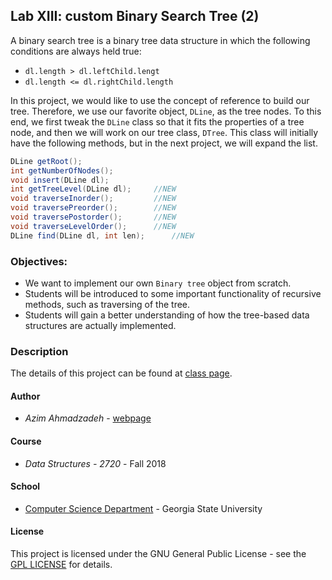 
  
## Lab XIII: custom Binary Search Tree (2)

A binary search tree is a binary tree data structure in which the following conditions are always held true:

* `dl.length > dl.leftChild.lengt`
* `dl.length <= dl.rightChild.length`

In this project, we would like to use the concept of reference to build our tree. Therefore, we use our favorite
object, `DLine`, as the tree nodes. To this end, we first tweak the `DLine` class so that it fits the properties of
a tree node, and then we will work on our tree class, `DTree`. This class will initially have the following methods,
but in the next project, we will expand the list.
  
```java
DLine getRoot();
int getNumberOfNodes();
void insert(DLine dl);
int getTreeLevel(DLine dl);		//NEW
void traverseInorder();			//NEW
void traversePreorder();		//NEW
void traversePostorder();		//NEW
void traverseLevelOrder();		//NEW
DLine find(DLine dl, int len);		//NEW
```


### Objectives:
* We want to implement our own `Binary tree` object from scratch.
* Students will be introduced to some important functionality of recursive methods, such as traversing of the tree.
* Students will gain a better understanding of how the tree-based data structures are actually implemented.


### Description
The details of this project can be found at [class page](https://sites.google.com/view/azimahmadzadeh/teaching/data-structures-2720).

#### Author
* *Azim Ahmadzadeh* - [webpage](https://grid.cs.gsu.edu/~aahmadzadeh1/)

#### Course
* *Data Structures - 2720* - Fall 2018 

#### School
* [Computer Science Department](https://www.cs.gsu.edu/) - Georgia State University

#### License
This project is licensed under the GNU General Public License - see the [GPL LICENSE](http://www.gnu.org/licenses/gpl.html) for details.




